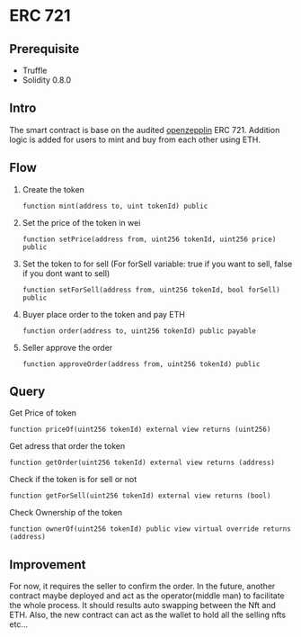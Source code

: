 # ERC 721
## Prerequisite
* Truffle
* Solidity 0.8.0
## Intro
The smart contract is base on the audited [openzepplin](https://github.com/OpenZeppelin/openzeppelin-contracts/blob/master/contracts/token/ERC721/ERC721.sol) ERC 721. Addition logic is added for users to mint and buy from each other using ETH.

## Flow
1. Create the token

    ```
    function mint(address to, uint tokenId) public
    ```
2. Set the price of the token in wei

    ```
    function setPrice(address from, uint256 tokenId, uint256 price) public
    ```
3. Set the token to for sell (For forSell variable: true if you want to sell, false if you dont want to sell)
    ```
   function setForSell(address from, uint256 tokenId, bool forSell) public
   ```
4. Buyer place order to the token and pay ETH
    ```
   function order(address to, uint256 tokenId) public payable
   ```
5. Seller approve the order
    ```
    function approveOrder(address from, uint256 tokenId) public
    ```

## Query
Get Price of token
```
function priceOf(uint256 tokenId) external view returns (uint256)
```
Get adress that order the token
```
function getOrder(uint256 tokenId) external view returns (address)
```
Check if the token is for sell or not
```
function getForSell(uint256 tokenId) external view returns (bool)
```
Check Ownership of the token
```
function ownerOf(uint256 tokenId) public view virtual override returns (address)
```

## Improvement
For now, it requires the seller to confirm the order. In the future, another contract maybe deployed and act as the operator(middle man) to facilitate the whole process.
It should results auto swapping between the Nft and ETH. Also, the new contract can act as the wallet to hold all the selling nfts etc...